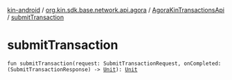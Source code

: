[kin-android](../../index.md) / [org.kin.sdk.base.network.api.agora](../index.md) / [AgoraKinTransactionsApi](index.md) / [submitTransaction](./submit-transaction.md)

# submitTransaction

`fun submitTransaction(request: SubmitTransactionRequest, onCompleted: (SubmitTransactionResponse) -> `[`Unit`](https://kotlinlang.org/api/latest/jvm/stdlib/kotlin/-unit/index.html)`): `[`Unit`](https://kotlinlang.org/api/latest/jvm/stdlib/kotlin/-unit/index.html)